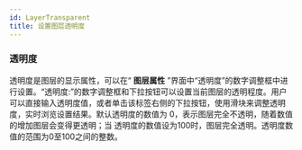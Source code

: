 ```yaml
---
id: LayerTransparent
title: 设置图层透明度
---
```

### 透明度

透明度是图层的显示属性，可以在“ **图层属性**
”界面中“透明度”的数字调整框中进行设置。“透明度:”的数字调整框和下拉按钮可以设置当前图层的透明程度。用户可以直接输入透明度值，或者单击该标签右侧的下拉按钮，使用滑块来调整透明度，实时浏览设置结果。默认透明度的数值为
0，表示图层完全不透明，随着数值的增加图层会变得更透明；当 透明度的数值设为100时，图层完全透明。透明度数值的范围为0至100之间的整数。
